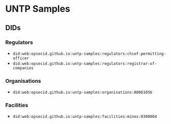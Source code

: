 # UNTP Samples


## DIDs

### Regulators
- `did:web:opsecid.github.io:untp-samples:regulators:chief-permitting-officer`
- `did:web:opsecid.github.io:untp-samples:regulators:registrar-of-companies`

### Organisations
- `did:web:opsecid.github.io:untp-samples:organisations:A0061056`

### Facilities
- `did:web:opsecid.github.io:untp-samples:facilities:mines:0300004`